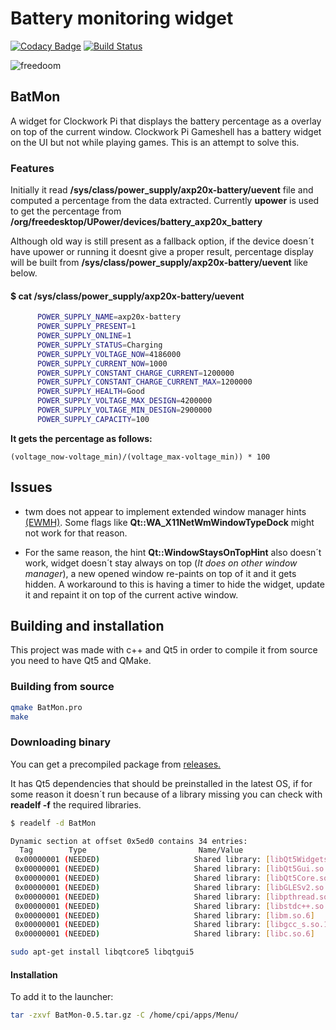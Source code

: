 # Battery monitoring widget

[![Codacy Badge](https://api.codacy.com/project/badge/Grade/c949b506abc74ec2a49d462053e77fe8)](https://www.codacy.com/manual/Mihaylov93/BatMon?utm_source=github.com&amp;utm_medium=referral&amp;utm_content=Mihaylov93/BatMon&amp;utm_campaign=Badge_Grade)
[![Build Status](https://travis-ci.org/Mihaylov93/BatMon.svg?branch=master)](https://travis-ci.org/Mihaylov93/BatMon)

![freedoom](https://cdn.discordapp.com/attachments/459401282743173120/476116122622754858/capture_01.png "freedoom")

## BatMon

A widget for Clockwork Pi that displays the battery percentage as a overlay on top of the current window. Clockwork Pi Gameshell has a battery widget on the UI but not while playing games. This is an attempt to solve this.

### Features

Initially it read **/sys/class/power_supply/axp20x-battery/uevent** file and computed a percentage from the data extracted. 
Currently **upower** is used to get the percentage from **/org/freedesktop/UPower/devices/battery_axp20x_battery**

Although old way is still present as a fallback option, if the device doesn´t have upower or running it doesnt give a proper result,
percentage display will be built from **/sys/class/power_supply/axp20x-battery/uevent** like below.

#### $ cat /sys/class/power_supply/axp20x-battery/uevent

```sh
      POWER_SUPPLY_NAME=axp20x-battery
      POWER_SUPPLY_PRESENT=1
      POWER_SUPPLY_ONLINE=1
      POWER_SUPPLY_STATUS=Charging
      POWER_SUPPLY_VOLTAGE_NOW=4186000
      POWER_SUPPLY_CURRENT_NOW=1000
      POWER_SUPPLY_CONSTANT_CHARGE_CURRENT=1200000
      POWER_SUPPLY_CONSTANT_CHARGE_CURRENT_MAX=1200000
      POWER_SUPPLY_HEALTH=Good
      POWER_SUPPLY_VOLTAGE_MAX_DESIGN=4200000
      POWER_SUPPLY_VOLTAGE_MIN_DESIGN=2900000
      POWER_SUPPLY_CAPACITY=100
```

 **It gets the percentage as follows:**

```(voltage_now-voltage_min)/(voltage_max-voltage_min)) * 100```

## Issues

- twm does not appear to implement extended window manager hints [(EWMH)](https://en.wikipedia.org/wiki/Extended_Window_Manager_Hints).
Some flags like **Qt::WA_X11NetWmWindowTypeDock** might not work for that reason.

- For the same reason, the hint **Qt::WindowStaysOnTopHint** also doesn´t work, widget doesn´t stay always on top (*It does on other window manager*), a new opened window re-paints on top of it and it gets hidden. A workaround to this is having a timer to hide the widget, update it and repaint it on top of the current active window.

## Building and installation

This project was made with c++ and Qt5 in order to compile it from source you need to have Qt5 and QMake.

### Building from source

```sh
qmake BatMon.pro
make
```

### Downloading binary

You can get a precompiled package from [releases.](https://github.com/Mihaylov93/BatMon/releases "releases")

It has Qt5 dependencies that should be preinstalled in the latest OS, if for some reason it doesn´t run
because of a library missing you can check with **readelf -f** the required libraries.

```sh
$ readelf -d BatMon

Dynamic section at offset 0x5ed0 contains 34 entries:
  Tag        Type                         Name/Value
 0x00000001 (NEEDED)                     Shared library: [libQt5Widgets.so.5]
 0x00000001 (NEEDED)                     Shared library: [libQt5Gui.so.5]
 0x00000001 (NEEDED)                     Shared library: [libQt5Core.so.5]
 0x00000001 (NEEDED)                     Shared library: [libGLESv2.so.2]
 0x00000001 (NEEDED)                     Shared library: [libpthread.so.0]
 0x00000001 (NEEDED)                     Shared library: [libstdc++.so.6]
 0x00000001 (NEEDED)                     Shared library: [libm.so.6]
 0x00000001 (NEEDED)                     Shared library: [libgcc_s.so.1]
 0x00000001 (NEEDED)                     Shared library: [libc.so.6]

```

```sh
sudo apt-get install libqtcore5 libqtgui5 
```

#### Installation

To add it to the launcher:

```sh
tar -zxvf BatMon-0.5.tar.gz -C /home/cpi/apps/Menu/
```
